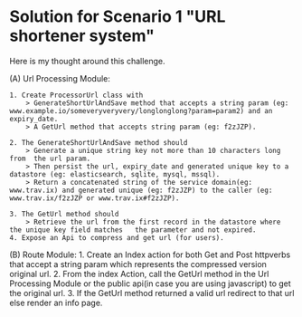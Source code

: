 # Solution for Scenario 1 "URL shortener system"
Here is my thought around this challenge.

(A) Url Processing Module:
    
    1. Create ProcessorUrl class with
        > GenerateShortUrlAndSave method that accepts a string param (eg:                               www.example.io/someveryveryvery/longlonglong?param=param2) and an expiry_date.
        > A GetUrl method that accepts string param (eg: f2zJZP).
    
    2. The GenerateShortUrlAndSave method should
        > Generate a unique string key not more than 10 characters long from  the url param.
        > Then persist the url, expiry_date and generated unique key to a datastore (eg: elasticsearch, sqlite, mysql, mssql).
        > Return a concatenated string of the service domain(eg: www.trav.ix) and generated unique (eg: f2zJZP) to the caller (eg: www.trav.ix/f2zJZP or www.trav.ix#f2zJZP).
    
    3. The GetUrl method should
        > Retrieve the url from the first record in the datastore where the unique key field matches   the parameter and not expired.
    4. Expose an Api to compress and get url (for users).

(B) Route Module:
    1. Create an Index action for both Get and Post httpverbs that accept a string param which represents the compressed version original url.
    2. From the index Action, call the GetUrl method in the Url Processing Module or the public api(in case you are using javascript) to get the original url.
    3. If the GetUrl method returned a valid url redirect to that url else render an info page. 

